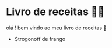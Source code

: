 # Livro de receitas :man_cook:

olá ! bem vindo ao meu livro de receitas :wave:

- Strogonoff de frango
